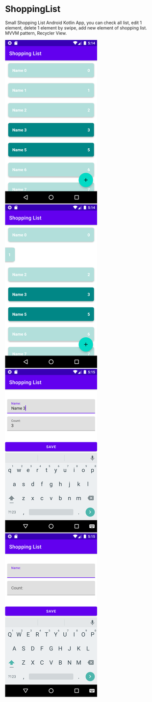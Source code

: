 # ShoppingList

Small Shopping List Android Kotlin App, 
you can check all list, edit 1 element, delete 1 element by swipe, add new element of shopping list.
MVVM pattern, Recycler View.

![alt tag](https://github.com/Sergio994350/ShoppingList/blob/master/app/src/main/res/screenshots/Screenshot_20220111_201425.png)
![alt tag](https://github.com/Sergio994350/ShoppingList/blob/master/app/src/main/res/screenshots/Screenshot_20220111_201443.png)
![alt tag](https://github.com/Sergio994350/ShoppingList/blob/master/app/src/main/res/screenshots/Screenshot_20220111_201529.png)
![alt tag](https://github.com/Sergio994350/ShoppingList/blob/master/app/src/main/res/screenshots/Screenshot_20220111_201550.png)
